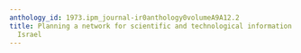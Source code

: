 ```yaml
---
anthology_id: 1973.ipm_journal-ir0anthology0volumeA9A12.2
title: Planning a network for scientific and technological information services in
  Israel
---
```

